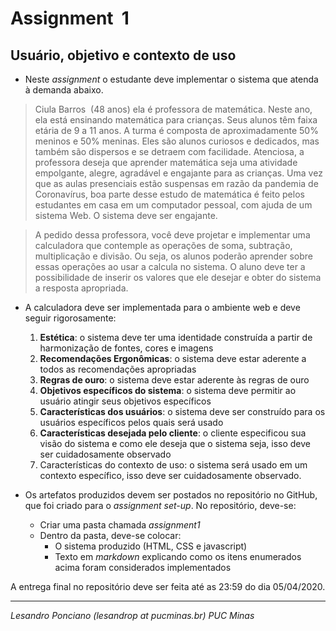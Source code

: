 # Assignment  1

## Usuário, objetivo e contexto de uso

* Neste _assignment_ o estudante deve implementar o sistema que atenda à demanda abaixo.

> Ciula Barros  (48 anos) ela é professora de matemática. Neste ano, ela está ensinando matemática para crianças. Seus alunos têm faixa etária de 9 a 11 anos. A turma é composta de aproximadamente 50% meninos e 50% meninas. Eles são alunos curiosos e dedicados, mas também são dispersos e se detraem com facilidade. Atenciosa, a professora deseja que aprender matemática seja uma atividade empolgante, alegre, agradável e engajante para as crianças. Uma vez que as aulas presenciais estão suspensas em razão da pandemia de Coronavírus, boa parte desse estudo de matemática é feito pelos estudantes em casa em um computador pessoal, com ajuda de um sistema Web. O sistema deve ser engajante.

> A pedido dessa professora, você deve projetar e implementar uma calculadora que contemple as operações de soma, subtração, multiplicação e divisão. Ou seja, os alunos poderão aprender sobre essas operações ao usar a calcula no sistema. O aluno deve ter a possibilidade de inserir os valores que ele desejar e obter do sistema a resposta apropriada. 

* A calculadora deve ser implementada para o ambiente web e deve seguir rigorosamente:
	1. **Estética**: o sistema deve ter uma identidade construída a partir de harmonização de fontes, cores e imagens
	1. **Recomendações Ergonômicas**: o sistema deve estar aderente a todos as recomendações apropriadas
	1. **Regras de ouro**: o sistema deve estar aderente às regras de ouro
	1. **Objetivos específicos do sistema**: o sistema deve permitir ao usuário atingir seus objetivos específicos
	1. **Características dos usuários**: o sistema deve ser construído para os usuários específicos pelos quais será usado
	1. **Características desejada pelo cliente**: o cliente especificou sua visão do sistema e como ele deseja que o sistema seja, isso deve ser cuidadosamente observado
	1. Características do contexto de uso: o sistema será usado em um contexto específico, isso deve ser cuidadosamente observado.

* Os artefatos produzidos devem ser postados no repositório no GitHub, que foi criado para o _assignment set-up_. No repositório, deve-se:
	* Criar uma pasta chamada _assignment1_
	* Dentro da pasta, deve-se colocar:
		* O sistema produzido (HTML, CSS e javascript)
		* Texto em _markdown_ explicando como os itens enumerados acima foram considerados implementados

A entrega final no repositório deve ser feita até as 23:59 do dia 05/04/2020.

---

_Lesandro Ponciano (lesandrop at pucminas.br) PUC Minas_